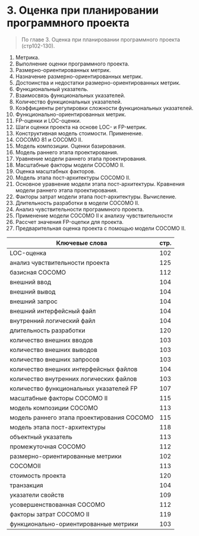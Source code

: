 # 3. Оценка при планировании программного проекта
> По главе 3. Оценка при планировании программного проекта (стр102-130).

1. Метрика.
2. Выполнение оценки программного проекта.
3. Размерно-ориентированных метрик.
4. Назначение размерно-ориентированных метрик.
5. Достоинства и недостатки размерно-ориентированных метрик.
6. Функциональный указатель.
7. Взаимосвязь функциональных указателей.
8. Количество функциональных указателей.
9. Коэффициенты регулировки сложности функциональных указателей.
10. Функционально-ориентированных метрик.
11. FP-оценки и LOC-оценки.
12. Шаги оценки проекта на основе LOC- и FP-метрик. 
13. Конструктивная модель стоимости. Применение.
14. СОСОМО 81 и СОСОМО II.
15. Модель композиции. Оценки базирования.
16. Модель раннего этапа проектирования.
17. Уравнение модели раннего этапа проектирования.
18. Масштабные факторы модели СОСОМО II.
19. Оценка масштабных факторов.
20. Модель этапа пост-архитектуры СОСОМО II.
21. Основное уравнение модели этапа пост-архитектуры. Кравнения модели раннего этапа проектирования.
22. Факторы затрат модели этапа пост-архитектуры. Вычисление.
23. Длительность разработки в модели СОСОМО II.
24. Анализ чувствительности программного проекта.
25. Применение модели СОСОМО II к анализу чувствительности
26. Рассчет значения FP-оцепки для проекта.
27. Предварительная оценка проекта с помощью модели СОСОМО II.

Ключевые слова | стр.
-----|-----
LOC-оценка					|					102
анализ	чувствительности проекта			|		125
базисная СОСОМО				|					112
внешний	ввод					|					104
внешний	вывод					|				104
внешний	запрос					|				104
внешний	интерфейсный файл				|			104
внутренний логический файл				|				104
длительность разработки					|			120
количество	внешних 	вводов 			|				103
количество	внешних 	выводов  		|					103
количество	внешних 	запросов  		|					103
количество	внешних 	интерфейсных файлов 		|			104
количество	внутренних логических файлов 			|		103
количество	функциональных указателей FP 			|		107
масштабные факторы СОСОМО II			|				115
модель	композиции СОСОМО 				|			113
модель	раннего этапа проектирования СОСОМО 		|	115
модель	этапа пост-архитектуры 			|			118
объектный указатель  					|				113
промежуточная СОСОМО				|				112
размерно-ориентированные метрики  			|			102
COCOMOII						|					113
стоимость	проекта 				|					120
транзакция  						|				104
указатели свойств  				|					109
усовершенствованная СОСОМО  			|				112
факторы затрат СОСОМО II				|				119
функционально-ориентированные метрики  			|		103
